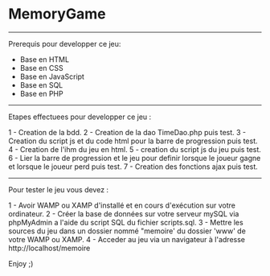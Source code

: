 # MemoryGame

************************************************************************************************************************************
Prerequis pour developper ce jeu:

- Base en HTML
- Base en CSS
- Base en JavaScript
- Base en SQL
- Base en PHP

************************************************************************************************************************************

Etapes effectuees pour developper ce jeu :

1 - Creation de la bdd.
2 - Creation de la dao TimeDao.php puis test.
3 - Creation du script js et du code html pour la barre de progression puis test.
4 - Creation de l'ihm du jeu en html.
5 - creation du script js du jeu puis test.
6 - Lier la barre de progression et le jeu pour definir lorsque le joueur gagne et lorsque le joueur perd puis test.
7 - Creation des fonctions ajax puis test.

************************************************************************************************************************************

Pour tester le jeu vous devez :

1 - Avoir WAMP ou XAMP d'installé et en cours d'exécution sur votre ordinateur.
2 - Créer la base de données sur votre serveur mySQL via phpMyAdmin a l'aide du script SQL du fichier scripts.sql.
3 - Mettre les sources du jeu dans un dossier nommé "memoire' du dossier 'www' de votre WAMP ou XAMP.
4 - Acceder au jeu via un navigateur à l'adresse http://localhost/memoire

Enjoy ;)
